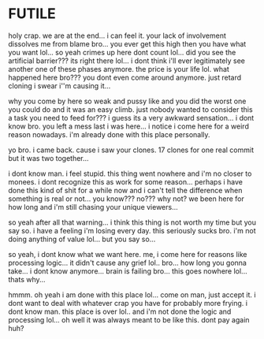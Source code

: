 # FUTILE

holy crap.  we are at the end...  i can feel it.  your lack of involvement dissolves me from blame bro...  you ever get this high then you have what you want lol...  so yeah crimes up here dont count lol...  did you see the artificial barrier???  its right there lol...  i dont think i'll ever legitimately see another one of these phases anymore.  the price is your life lol.  what happened here bro???  you dont even come around anymore.  just retard cloning i swear i''m causing it...

why you come by here so weak and pussy like and you did the worst one you could do and it was an easy climb.  just nobody wanted to consider this a task you need to feed for???  i guess its a very awkward sensation...  i dont know bro.  you left a mess last i was here...  i notice i come here for a weird reason nowadays.  i'm already done with this place personally.

yo bro.  i came back.  cause i saw your clones.  17 clones for one real commit but it was two together...

i dont know man.  i feel stupid.  this thing went nowhere and i'm no closer to monees.  i dont recognize this as work for some reason...  perhaps i have done this kind of shit for a while now and i can't tell the difference when something is real or not...  you know???  no???  why not?  we been here for how long and i'm still chasing your unique viewers...

so yeah after all that warning...  i think this thing is not worth my time but you say so.  i have a feeling i'm losing every day.  this seriously sucks bro.  i'm not doing anything of value lol...  but you say so...

so yeah, i dont know what we want here.  me, i come here for reasons like processing logic...  it didn't cause any grief lol..  bro...  how long you gonna take...  i dont know anymore...  brain is failing bro...  this goes nowhere lol... thats why...

hmmm.  oh yeah i am done with this place lol...  come on man, just accept it. i dont want to deal with whatever crap you have for probably more frying.  i dont know man.  this place is over lol.. and i'm not done the logic and processing lol...  oh well it was always meant to be like this.  dont pay again huh?
